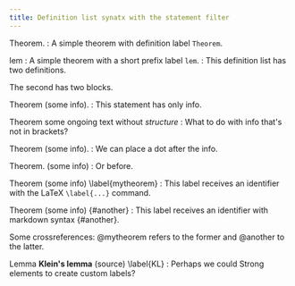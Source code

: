 ```yaml
---
title: Definition list synatx with the statement filter
---
```


Theorem.
: A simple theorem with definition label `Theorem`.

<!-- This separates the lists; needed for the moment. --> 

lem
: A simple theorem with a short prefix label `lem`.
: This definition list has two definitions.

  The second has two blocks.

<!-- This separates the lists; needed for the moment. --> 

Theorem (some info).
: This statement has only info.

<!-- This separates the lists; needed for the moment. --> 

Theorem some ongoing text without *structure*
: What to do with info that's not in brackets?

<!-- This separates the lists; needed for the moment. --> 

Theorem (some info).
: We can place a dot after the info.

<!-- This separates the lists; needed for the moment. --> 

Theorem. (some info)
: Or before.

<!-- This separates the lists; needed for the moment. --> 

Theorem (some info) \label{mytheorem}
: This label receives an identifier with the LaTeX
    `\label{...}` command.

<!-- This separates the lists; needed for the moment. --> 

Theorem (some info) {#another}
: This label receives an identifier with markdown
    syntax {#another}.

Some crossreferences: @mytheorem refers to the former
and @another to the latter.

Lemma **Klein's lemma** (source) \label{KL}
: Perhaps we could Strong elements to create custom labels?
